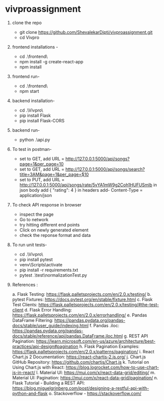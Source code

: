 # vivproassignment
1. clone the repo
    * git clone https://github.com/ShevalekarDipti/vivproassignment.git
    * cd Vivpro

2. frontend installations -
    * cd .\frontend\ 
    * npm install -g create-react-app
    * npm install

3. frontend run-
    * cd .\frontend\   
    * npm start

4. backend installation-
    * cd .\Vivpro\
    * pip install Flask
    * pip install Flask-CORS

5. backend run-
    * python .\api.py   

6. To test in postman-
    * set to GET, add URL = http://127.0.0.1:5000/api/songs?page=1&per_page=10
    * set to GET, add URL = http://127.0.0.1:5000/api/songs/search?title=3AM&page=1&per_page=$10
    * set to PUT, add URL = http://127.0.0.1:5000/api/songs/rate/5vYA1mW9g2Coh1HUFUSmlb
        in json body add
        {
        "rating": 4
            }
        in headers add-
        Content-Type = application/json

7. To check API response in browser 
    * inspect the page 
    * Go to network 
    * try hitting different end points
    * Click on newly generated element
    * check the reponse format and data

8. To run unit tests-

    * cd .\Vivpro\
    * pip install pytest
    * venv\Scripts\activate
    * pip install -r requirements.txt
    * pytest .\test\normalizationTest.py


9. References : 
    
    a. Flask Testing: https://flask.palletsprojects.com/en/2.0.x/testing/
    b. pytest Fixtures: https://docs.pytest.org/en/stable/fixture.html
    c. Flask Test Clients: https://flask.palletsprojects.com/en/2.0.x/testing/#the-test-client
    d. Flask Error Handling: https://flask.palletsprojects.com/en/2.0.x/errorhandling/
    e. Pandas DataFrame Filtering: https://pandas.pydata.org/pandas-docs/stable/user_guide/indexing.html
    f. Pandas .iloc: https://pandas.pydata.org/pandas-docs/stable/reference/api/pandas.DataFrame.iloc.html
    g. REST API Pagination: https://learn.microsoft.com/en-us/azure/architecture/best-practices/api-design#pagination
    h. Flask Pagination Examples: https://flask.palletsprojects.com/en/2.0.x/patterns/pagination/
    i. React Chart.js 2 Documentation: https://react-chartjs-2.js.org/
    j. Chart.js GitHub Repository: https://github.com/chartjs/Chart.js
    k. Tutorial on Using Chart.js with React: https://blog.logrocket.com/how-to-use-chart-js-in-react/
    l. Material UI: https://mui.com/x/react-data-grid/editing/
    m. Material UI: Pagination: https://mui.com/x/react-data-grid/pagination/
    n. Flask Tutorial - Building a REST API: https://blog.miguelgrinberg.com/post/designing-a-restful-api-with-python-and-flask
    o. Stackoverflow - https://stackoverflow.com/
